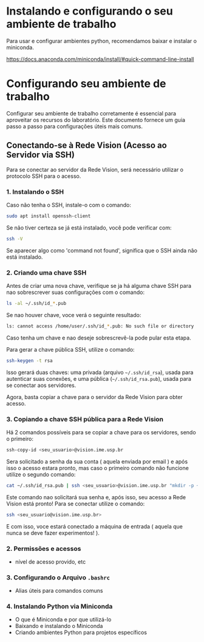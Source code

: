 # Instalando e configurando o seu ambiente de trabalho

Para usar e configurar ambientes python, recomendamos baixar e instalar o miniconda.

https://docs.anaconda.com/miniconda/install/#quick-command-line-install


# Configurando seu ambiente de trabalho

Configurar seu ambiente de trabalho corretamente é essencial para aproveitar os recursos do laboratório. Este documento fornece um guia passo a passo para configurações úteis mais comuns.

## Conectando-se à Rede Vision (Acesso ao Servidor via SSH)

Para se conectar ao servidor da Rede Vision, será necessário utilizar o protocolo SSH para o acesso.

### 1. Instalando o SSH

Caso não tenha o SSH, instale-o com o comando:

```bash
sudo apt install openssh-client
```
Se não tiver certeza se já está instalado, você pode verificar com:

```bash
ssh -V
```
Se aparecer algo como 'command not found', significa que o SSH ainda não está instalado.

### 2. Criando uma chave SSH

Antes de criar uma nova chave, verifique se ja há alguma chave SSH para nao sobrescrever suas configurações com o comando:

```bash
ls -al ~/.ssh/id_*.pub
```
Se nao houver chave, voce verá o seguinte resultado:

```bash
ls: cannot access /home/user/.ssh/id_*.pub: No such file or directory
```

Caso tenha um chave e nao deseje sobrescrevê-la pode pular esta etapa.

Para gerar a chave pública SSH, utilize o comando:
```bash
ssh-keygen -t rsa
``` 
Isso gerará duas chaves: uma privada (arquivo ```~/.ssh/id_rsa```), usada para autenticar suas conexões, e uma pública (```~/.ssh/id_rsa.pub```), usada para se conectar aos servidores.

Agora, basta copiar a chave para o servidor da Rede Vision para obter acesso.

### 3. Copiando a chave SSH pública para a Rede Vision

Há 2 comandos possíveis para se copiar a chave para os servidores, sendo o primeiro:

```bash
ssh-copy-id <seu_usuario>@vision.ime.usp.br
``` 

Sera solicitado a senha da sua conta ( aquela enviada por email ) e após isso o acesso estara pronto, mas caso o primeiro comando não funcione utilize o segundo comando:

```bash
cat ~/.ssh/id_rsa.pub | ssh <seu_usuario>@vision.ime.usp.br "mkdir -p ~/.ssh && cat >> ~/.ssh/authorized_keys"
```

Este comando nao solicitará sua senha e, após isso, seu acesso a Rede Vision está pronto! Para se conectar utilize o comando:

```bash
ssh <seu_usuario@vision.ime.usp.br> 
```

E com isso, voce estará conectado a máquina de entrada ( aquela que nunca se deve fazer experimentos! ).

### 2. Permissões e acessos
- nível de acesso provido, etc

### 3. Configurando o Arquivo `.bashrc`
- Alias úteis para comandos comuns

### 4. Instalando Python via Miniconda
- O que é Miniconda e por que utilizá-lo
- Baixando e instalando o Miniconda
- Criando ambientes Python para projetos específicos





